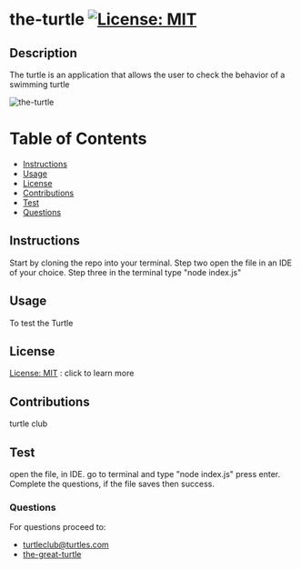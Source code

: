 # the-turtle   [![License: MIT](https://img.shields.io/badge/License-MIT-yellow.svg)](https://opensource.org/licenses/MIT)
## Description 
The turtle is an application that allows the user to check the behavior of a swimming turtle

![the-turtle](https://i.guim.co.uk/img/media/b3e038f98ce2cde24e5c5bb7e8200e65bbc4ae8c/0_363_5442_3265/master/5442.jpg?width=1200&height=900&quality=85&auto=format&fit=crop&s=afa002b9dfd9928dad0e8b142b560dd7)

# Table of Contents
- [Instructions](#instructions)
- [Usage](#usage)
- [License](#license)
- [Contributions](#contributions)
- [Test](#test)
- [Questions](#questions)
## Instructions
Start by cloning the repo into your terminal. Step two open the file in an IDE of your choice. Step three in the terminal type "node index.js"
## Usage
To test the Turtle
## License
[License: MIT](https://opensource.org/licenses/MIT) : click to learn more
## Contributions
turtle club
## Test
open the file, in IDE. go to terminal and type "node index.js" press enter. Complete the questions, if the file saves then success. 
### Questions
For questions proceed to:
* [turtleclub@turtles.com](mailto:turtleclub@turtles.com)
* [the-great-turtle](https://github.com/the-great-turtle)
